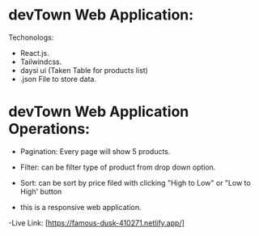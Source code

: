 # devTown Web Application:

Techonologs:
- React.js.
- Tailwindcss.
- daysi ui (Taken Table for products list)
- .json File to store data.


# devTown Web Application Operations:

- Pagination: Every page will show 5 products.
- Filter: can be filter type of product from drop down option.
- Sort: can be sort by price filed with clicking "High to Low" or "Low to High' button

- this is a responsive web application.

-Live Link: [https://famous-dusk-410271.netlify.app/]
